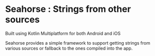 # Seahorse : Strings from other sources

Built using Kotlin Multiplatform for both Android and iOS

Seahorse provides a simple framework to support getting strings from various sources or fallback to the ones compiled into the app.
